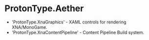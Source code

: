 # ProtonType.Aether

* 'ProtonType.XnaGraphics' - XAML controls for rendering XNA/MonoGame.
* 'ProtonType.XnaContentPipeline' - Content Pipeline Build system.
